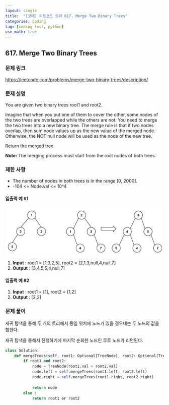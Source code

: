 ```yaml
---
layout: single
title:  "[코테] 리트코드 트리 617. Merge Two Binary Trees"
categories: Coding
tag: [coding test, python]
use_math: true
---
```


## 617. Merge Two Binary Trees
### 문제 링크
<https://leetcode.com/problems/merge-two-binary-trees/description/>

### 문제 설명
You are given two binary trees root1 and root2.

Imagine that when you put one of them to cover the other, some nodes of the two trees are overlapped while the others are not. You need to merge the two trees into a new binary tree. The merge rule is that if two nodes overlap, then sum node values up as the new value of the merged node. Otherwise, the NOT null node will be used as the node of the new tree.

Return the merged tree.

**Note:** The merging process must start from the root nodes of both trees.

### 제한 사항
- The number of nodes in both trees is in the range [0, 2000].
- -104 <= Node.val <= 10^4

#### 입출력 예 #1 
![그림1](/images/20240420_9.png)
1. **Input** : root1 = [1,3,2,5], root2 = [2,1,3,null,4,null,7]
2. **Output** : [3,4,5,5,4,null,7]

#### 입출력 예 #2
1. **Input** : root1 = [1], root2 = [1,2]
2. **Output** : [2,2]

### 문제 풀이
재귀 탐색을 통해 두 개의 트리에서 동일 위치에 노드가 있을 경우네는 두 노드의 값을 합한다.

재귀 탐색을 통해서 진행하기에 마지막 순회한 노드인 루트 노드가 리턴된다.


```python
class Solution:
    def mergeTrees(self, root1: Optional[TreeNode], root2: Optional[TreeNode]) -> Optional[TreeNode]:
        if root1 and root2:
            node = TreeNode(root1.val + root2.val)
            node.left = self.mergeTrees(root1.left, root2.left)
            node.right = self.mergeTrees(root1.right, root2.right)

            return node
        else : 
            return root1 or root2
```
